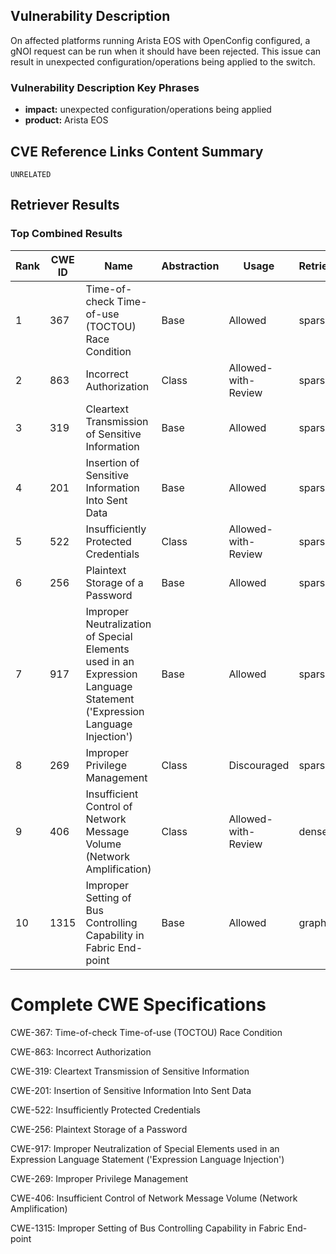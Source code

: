 ## Vulnerability Description
On affected platforms running Arista EOS with OpenConfig configured, a gNOI request can be run when it should have been rejected. This issue can result in unexpected configuration/operations being applied to the switch.

### Vulnerability Description Key Phrases
- **impact:** unexpected configuration/operations being applied
- **product:** Arista EOS

## CVE Reference Links Content Summary
```text
UNRELATED
```

## Retriever Results

### Top Combined Results

| Rank | CWE ID | Name | Abstraction | Usage  | Retrievers | Individual Scores |
|------|--------|------|-------------|-------|------------|-------------------|
| 1 | 367 | Time-of-check Time-of-use (TOCTOU) Race Condition | Base | Allowed | sparse | 0.062 |
| 2 | 863 | Incorrect Authorization | Class | Allowed-with-Review | sparse | 0.061 |
| 3 | 319 | Cleartext Transmission of Sensitive Information | Base | Allowed | sparse | 0.060 |
| 4 | 201 | Insertion of Sensitive Information Into Sent Data | Base | Allowed | sparse | 0.059 |
| 5 | 522 | Insufficiently Protected Credentials | Class | Allowed-with-Review | sparse | 0.058 |
| 6 | 256 | Plaintext Storage of a Password | Base | Allowed | sparse | 0.058 |
| 7 | 917 | Improper Neutralization of Special Elements used in an Expression Language Statement ('Expression Language Injection') | Base | Allowed | sparse | 0.058 |
| 8 | 269 | Improper Privilege Management | Class | Discouraged | sparse | 0.057 |
| 9 | 406 | Insufficient Control of Network Message Volume (Network Amplification) | Class | Allowed-with-Review | dense | 0.451 |
| 10 | 1315 | Improper Setting of Bus Controlling Capability in Fabric End-point | Base | Allowed | graph | 0.002 |



# Complete CWE Specifications

CWE-367: Time-of-check Time-of-use (TOCTOU) Race Condition

CWE-863: Incorrect Authorization

CWE-319: Cleartext Transmission of Sensitive Information

CWE-201: Insertion of Sensitive Information Into Sent Data

CWE-522: Insufficiently Protected Credentials

CWE-256: Plaintext Storage of a Password

CWE-917: Improper Neutralization of Special Elements used in an Expression Language Statement ('Expression Language Injection')

CWE-269: Improper Privilege Management

CWE-406: Insufficient Control of Network Message Volume (Network Amplification)

CWE-1315: Improper Setting of Bus Controlling Capability in Fabric End-point